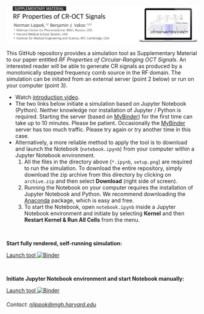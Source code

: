 <img src="readme.png" alt="drawing" width="800"/>

<!--
Norman Lippok<sup>1,2</sup>, Benjamin J. Vakoc<sup>1,2,3</sup> <br>
<i><sub><sup>1</sup>Wellman Center for Photomedicine, Massachusetts General Hospital, Boston, MA 02114, USA<br>
<sup>2</sup>Harvard Medical School, Boston, MA 02115, USA<br>
<sup>3</sup>Institute for Medical Engineering and Science, Massachusetts Institute of Technology, Cambridge, MA 02139, USA </sub>
</i>
-->

This GitHub repository provides a simulation tool as Supplementary Material to our paper entitled *RF Properties of Circular-Ranging OCT Signals*. An interested reader will be able to generate CR signals as produced by a monotonically stepped frequency comb source in the RF domain. The simulation can be initated from an external server (point 2 below) or run on your computer (point 3).
* Watch <a href="https://youtu.be/69HpwpK_YdQ" target="_blank">introduction video</a>.
* The two links below initiate a simulation based on Jupyter Notebook (Python). Neither knowledge nor installation of Jupyter / Python is required. Starting the server (based on <a href="https://mybinder.org" target="_blank">MyBinder</a>) for the first time can take up to 10 minutes. Please be patient. Occasionally the <a href="https://mybinder.org" target="_blank">MyBinder</a> server has too much traffic. Please try again or try another time in this case.
* Alternatively, a more reliable method to apply the tool is to download and launch the Notebook (`notebook.ipynb`) from your computer within a Jupyter Notebook environment.
  1. All the files in the directory above (`*.ipynb`, `setup.png`) are required to run the simulation. To download the entire repository, simply download the zip archive from this directory by clicking on `archive.zip` and then select **Download** (right side of screen).
  2. Running the Notebook on your computer requires the installation of Jupyter Notebook and Python. We recommend downloading the <a href="https://www.anaconda.com/products/individual" target="_blank">Anaconda</a> package, which is easy and free.  
  3. To start the Notebook, open `notebook.ipynb` inside a Jupyter Notebook environment and initiate by selecting **Kernel** and then **Restart Kernel & Run All Cells** from the menu. 

<br>

**Start fully rendered, self-running simulation:**

<a href="https://mybinder.org/v2/gh/nlippok/Notebooks-Public/HEAD?urlpath=voila%2Frender%2FCR-OCT-RF%2Fnotebook.ipynb" target="_blank">Launch tool </a>    [![Binder](https://mybinder.org/badge_logo.svg)](https://mybinder.org/v2/gh/nlippok/Notebooks-Public/HEAD?urlpath=voila%2Frender%2FCR-OCT-RF%2Fnotebook.ipynb)

<br>

**Initiate Jupyter Notebook environment and start Notebook manually:**

<a href="https://mybinder.org/v2/gh/nlippok/Notebooks-Public/HEAD" target="_blank">Launch tool </a>    [![Binder](https://mybinder.org/badge_logo.svg)](https://mybinder.org/v2/gh/nlippok/Notebooks-Public/HEAD)

###### *Contact: nlippok@mgh.harvard.edu*
